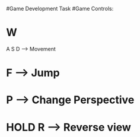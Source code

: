 #Game Development Task
#Game Controls:
# W
A S D --> Movement
# F --> Jump
# P --> Change Perspective
# HOLD R --> Reverse view
